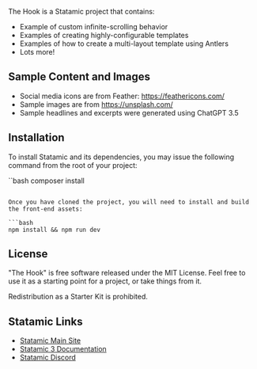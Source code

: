 The Hook is a Statamic project that contains:

* Example of custom infinite-scrolling behavior
* Examples of creating highly-configurable templates
* Examples of how to create a multi-layout template using Antlers
* Lots more!

## Sample Content and Images

- Social media icons are from Feather: https://feathericons.com/
- Sample images are from https://unsplash.com/
- Sample headlines and excerpts were generated using ChatGPT 3.5

## Installation

To install Statamic and its dependencies, you may issue the following command from the root of your project:

``bash
composer install
```

Once you have cloned the project, you will need to install and build the front-end assets:

```bash
npm install && npm run dev
```

## License

"The Hook" is free software released under the MIT License. Feel free to use it as a starting point for a project, or take things from it.

Redistribution as a Starter Kit is prohibited.

## Statamic Links

- [Statamic Main Site](https://statamic.com)
- [Statamic 3 Documentation][docs]
- [Statamic Discord][discord]

[docs]: https://statamic.dev/
[discord]: https://statamic.com/discord
[contribution]: https://github.com/statamic/cms/blob/master/CONTRIBUTING.md
